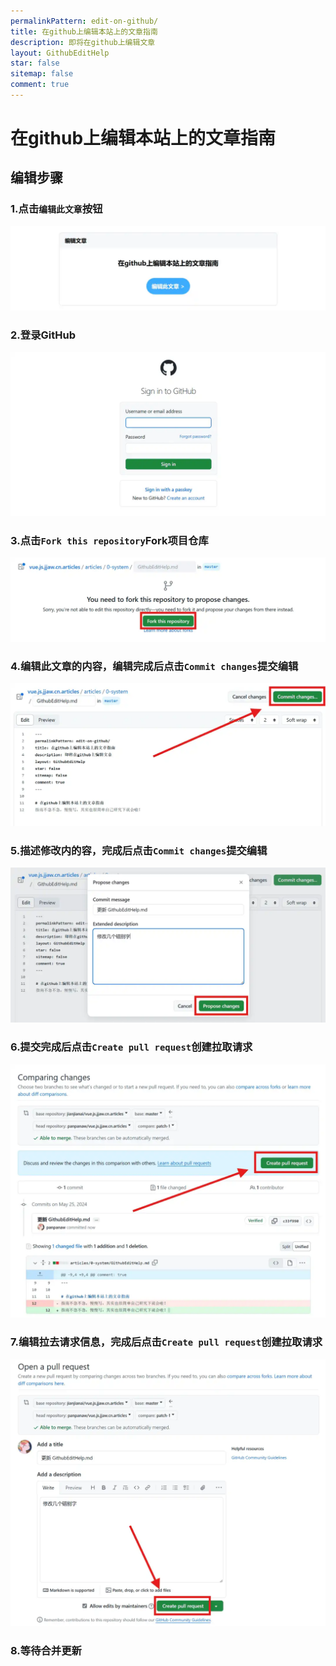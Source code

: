 ```yaml
---
permalinkPattern: edit-on-github/
title: 在github上编辑本站上的文章指南
description: 即将在github上编辑文章
layout: GithubEditHelp
star: false
sitemap: false
comment: true
---
```


# 在github上编辑本站上的文章指南
## 编辑步骤
### 1.点击`编辑此文章`按钮
![](./imgs/edit1.webp)
### 2.登录GitHub
![](./imgs/edit2.webp)
### 3.点击`Fork this repository`Fork项目仓库
![](./imgs/edit3.webp)
### 4.编辑此文章的内容，编辑完成后点击`Commit changes`提交编辑
![](./imgs/edit4.webp)
### 5.描述修改内的容，完成后点击`Commit changes`提交编辑
![](./imgs/edit5.webp)
### 6.提交完成后点击`Create pull request`创建拉取请求
![](./imgs/edit6.webp)
### 7.编辑拉去请求信息，完成后点击`Create pull request`创建拉取请求
![](./imgs/edit7.webp)
### 8.等待合并更新